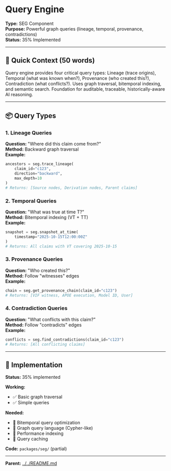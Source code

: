 # Query Engine

**Type:** SEG Component  
**Purpose:** Powerful graph queries (lineage, temporal, provenance, contradictions)  
**Status:** 35% Implemented

---

## 🎯 **Quick Context (50 words)**

Query engine provides four critical query types: Lineage (trace origins), Temporal (what was known when?), Provenance (who created this?), Contradiction (what conflicts?). Uses graph traversal, bitemporal indexing, and semantic search. Foundation for auditable, traceable, historically-aware AI reasoning.

---

## 📦 **Query Types**

### **1. Lineage Queries**
**Question:** "Where did this claim come from?"  
**Method:** Backward graph traversal  
**Example:**
```python
ancestors = seg.trace_lineage(
    claim_id="c123",
    direction="backward",
    max_depth=10
)
# Returns: [Source nodes, Derivation nodes, Parent claims]
```

### **2. Temporal Queries**
**Question:** "What was true at time T?"  
**Method:** Bitemporal indexing (VT + TT)  
**Example:**
```python
snapshot = seg.snapshot_at_time(
    timestamp="2025-10-15T12:00:00Z"
)
# Returns: All claims with VT covering 2025-10-15
```

### **3. Provenance Queries**
**Question:** "Who created this?"  
**Method:** Follow "witnesses" edges  
**Example:**
```python
chain = seg.get_provenance_chain(claim_id="c123")
# Returns: [VIF witness, APOE execution, Model ID, User]
```

### **4. Contradiction Queries**
**Question:** "What conflicts with this claim?"  
**Method:** Follow "contradicts" edges  
**Example:**
```python
conflicts = seg.find_contradictions(claim_id="c123")
# Returns: [All conflicting claims]
```

---

## 🔧 **Implementation**

**Status:** 35% implemented

**Working:**
- ✅ Basic graph traversal
- ✅ Simple queries

**Needed:**
- 🔄 Bitemporal query optimization
- 🔄 Graph query language (Cypher-like)
- 🔄 Performance indexing
- 🔄 Query caching

**Code:** `packages/seg/` (partial)

---

**Parent:** [../../README.md](../../README.md)

